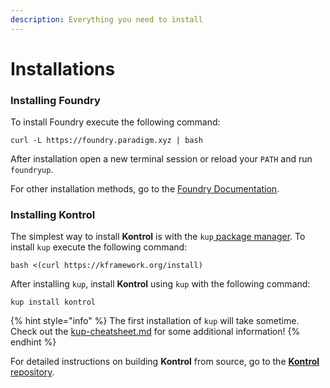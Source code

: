```yaml
---
description: Everything you need to install
---
```


# Installations

### Installing Foundry <a href="#h.nx9ig3q6eqt5" id="h.nx9ig3q6eqt5"></a>

To install Foundry execute the following command:

```
curl -L https://foundry.paradigm.xyz | bash
```

After installation open a new terminal session or reload your `PATH` and run `foundryup`.

For other installation methods, go to the [Foundry Documentation](https://book.getfoundry.sh/getting-started/installation).

### Installing Kontrol <a href="#h.c2tiycvv94xz" id="h.c2tiycvv94xz"></a>

The simplest way to install **Kontrol** is with the `kup`[ ](https://github.com/runtimeverification/kup)[package manager](https://github.com/runtimeverification/kup). To install `kup` execute the following command:

```
bash <(curl https://kframework.org/install)
```

After installing `kup`, install **Kontrol** using `kup` with the following command:

```
kup install kontrol
```

{% hint style="info" %}
The first installation of `kup` will take sometime. Check out the [kup-cheatsheet.md](../../cheatsheets/kup-cheatsheet.md "mention") for some additional information!
{% endhint %}

For detailed instructions on building **Kontrol** from source, go to the [**Kontrol** repository](https://github.com/runtimeverification/kontrol).
